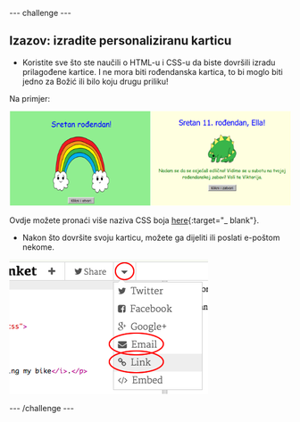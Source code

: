 \--- challenge \---

## Izazov: izradite personaliziranu karticu

+ Koristite sve što ste naučili o HTML-u i CSS-u da biste dovršili izradu prilagođene kartice. I ne mora biti rođendanska kartica, to bi moglo biti jedno za Božić ili bilo koju drugu priliku!

Na primjer:

![screenshot](images/birthday-final.png)

Ovdje možete pronaći više naziva CSS boja [here](http://jumpto.cc/colours){:target="_ blank"}.

+ Nakon što dovršite svoju karticu, možete ga dijeliti ili poslati e-poštom nekome.

![screenshot](images/birthday-share.png)

\--- /challenge \---